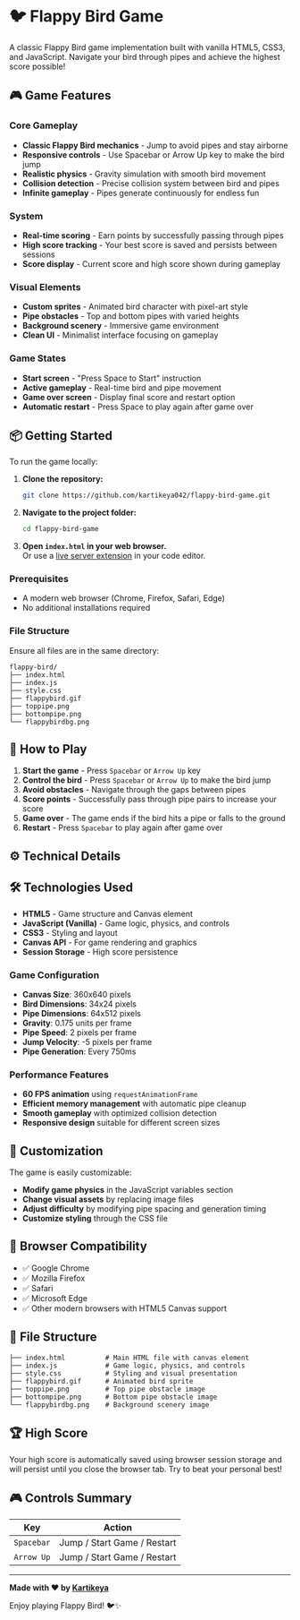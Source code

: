 # 🐦 Flappy Bird Game

A classic Flappy Bird game implementation built with vanilla HTML5, CSS3, and JavaScript. Navigate your bird through pipes and achieve the highest score possible!

## 🎮 Game Features

### Core Gameplay
- **Classic Flappy Bird mechanics** - Jump to avoid pipes and stay airborne
- **Responsive controls** - Use Spacebar or Arrow Up key to make the bird jump
- **Realistic physics** - Gravity simulation with smooth bird movement
- **Collision detection** - Precise collision system between bird and pipes
- **Infinite gameplay** - Pipes generate continuously for endless fun

### System
- **Real-time scoring** - Earn points by successfully passing through pipes
- **High score tracking** - Your best score is saved and persists between sessions
- **Score display** - Current score and high score shown during gameplay

### Visual Elements
- **Custom sprites** - Animated bird character with pixel-art style
- **Pipe obstacles** - Top and bottom pipes with varied heights
- **Background scenery** - Immersive game environment
- **Clean UI** - Minimalist interface focusing on gameplay

### Game States
- **Start screen** - "Press Space to Start" instruction
- **Active gameplay** - Real-time bird and pipe movement
- **Game over screen** - Display final score and restart option
- **Automatic restart** - Press Space to play again after game over

## 📦 Getting Started

To run the game locally:

1. **Clone the repository:**
   ```bash
   git clone https://github.com/kartikeya042/flappy-bird-game.git
   ```

2. **Navigate to the project folder:**
   ```bash
   cd flappy-bird-game
   ```

3. **Open `index.html` in your web browser.**  
   Or use a [live server extension](https://marketplace.visualstudio.com/items?itemName=ritwickdey.LiveServer) in your code editor.

### Prerequisites
- A modern web browser (Chrome, Firefox, Safari, Edge)
- No additional installations required

### File Structure
Ensure all files are in the same directory:
```
flappy-bird/
├── index.html
├── index.js
├── style.css
├── flappybird.gif
├── toppipe.png
├── bottompipe.png
└── flappybirdbg.png
```

## 🎯 How to Play

1. **Start the game** - Press `Spacebar` or `Arrow Up` key
2. **Control the bird** - Press `Spacebar` or `Arrow Up` to make the bird jump
3. **Avoid obstacles** - Navigate through the gaps between pipes
4. **Score points** - Successfully pass through pipe pairs to increase your score
5. **Game over** - The game ends if the bird hits a pipe or falls to the ground
6. **Restart** - Press `Spacebar` to play again after game over

## ⚙️ Technical Details

## 🛠️ Technologies Used

- **HTML5** - Game structure and Canvas element
- **JavaScript (Vanilla)** - Game logic, physics, and controls
- **CSS3** - Styling and layout
- **Canvas API** - For game rendering and graphics
- **Session Storage** - High score persistence

### Game Configuration
- **Canvas Size**: 360x640 pixels
- **Bird Dimensions**: 34x24 pixels
- **Pipe Dimensions**: 64x512 pixels
- **Gravity**: 0.175 units per frame
- **Pipe Speed**: 2 pixels per frame
- **Jump Velocity**: -5 pixels per frame
- **Pipe Generation**: Every 750ms

### Performance Features
- **60 FPS animation** using `requestAnimationFrame`
- **Efficient memory management** with automatic pipe cleanup
- **Smooth gameplay** with optimized collision detection
- **Responsive design** suitable for different screen sizes

## 🎨 Customization

The game is easily customizable:

- **Modify game physics** in the JavaScript variables section
- **Change visual assets** by replacing image files
- **Adjust difficulty** by modifying pipe spacing and generation timing
- **Customize styling** through the CSS file

## 🐛 Browser Compatibility

- ✅ Google Chrome
- ✅ Mozilla Firefox  
- ✅ Safari
- ✅ Microsoft Edge
- ✅ Other modern browsers with HTML5 Canvas support

## 📝 File Structure

```
├── index.html          # Main HTML file with canvas element
├── index.js            # Game logic, physics, and controls
├── style.css           # Styling and visual presentation
├── flappybird.gif      # Animated bird sprite
├── toppipe.png         # Top pipe obstacle image
├── bottompipe.png      # Bottom pipe obstacle image
└── flappybirdbg.png    # Background scenery image
```

## 🏆 High Score

Your high score is automatically saved using browser session storage and will persist until you close the browser tab. Try to beat your personal best!

## 🎮 Controls Summary

| Key | Action |
|-----|--------|
| `Spacebar` | Jump / Start Game / Restart |
| `Arrow Up` | Jump / Start Game / Restart |

---

**Made with ❤️ by [Kartikeya](https://github.com/kartikeya042)**

Enjoy playing Flappy Bird! 🐦✨